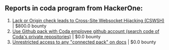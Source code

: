 ## Reports in coda program from HackerOne:
1. [Lack or Origin check leads to Cross-Site Websocket Hijacking (CSWSH)](https://hackerone.com/reports/535436) | $800.0 bounty
2. [Use Github pack with Coda employee github account (search code of Coda's private repositories)](https://hackerone.com/reports/676581) | $0.0 bounty
3. [Unrestricted access to any "connected pack" on docs](https://hackerone.com/reports/777942) | $0.0 bounty